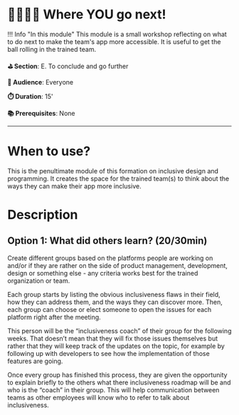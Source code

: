 # 🏃🏽‍♀️‍➡️ Where YOU go next!

!!! Info "In this module"
    This module is a small workshop reflecting on what to do next to make the team's app more accessible. It is useful to get the ball rolling in the trained team.

**⛳️ Section**: E. To conclude and go further

**👥 Audience**: Everyone

**⏱️ ️Duration**: 15'

**📚 Prerequisites**: None

---

# When to use?

This is the penultimate module of this formation on inclusive design and programming. It creates the space for the trained team(s) to think about the ways they can make their app more inclusive.

# Description

## Option 1: What did others learn? (20/30min)

Create different groups based on the platforms people are working on and/or if they are rather on the side of product management, development, design or something else - any criteria works best for the trained organization or team.

Each group starts by listing the obvious inclusiveness flaws in their field, how they can address them, and the ways they can discover more. Then, each group can choose or elect someone to open the issues for each platform right after the meeting.

This person will be the “inclusiveness coach” of their group for the following weeks. That doesn’t mean that they will fix those issues themselves but rather that they will keep track of the updates on the topic, for example by following up with developers to see how the implementation of those features are going.

Once every group has finished this process, they are given the opportunity to explain briefly to the others what there inclusiveness roadmap will be and who is the “coach” in their group. This will help communication between teams as other employees will know who to refer to talk about inclusiveness.